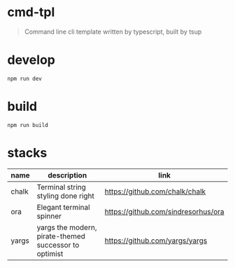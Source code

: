 # cmd-tpl

> Command line cli template written by typescript, built by tsup      

# develop      
```shell
npm run dev
```
# build
```shell
npm run build
```

# stacks

| name  | description                                           | link                                |
| ----- | ----------------------------------------------------- | ----------------------------------- |
| chalk | Terminal string styling done right                    | https://github.com/chalk/chalk      |
| ora   | Elegant terminal spinner                              | https://github.com/sindresorhus/ora |
| yargs | yargs the modern, pirate-themed successor to optimist | https://github.com/yargs/yargs      |
